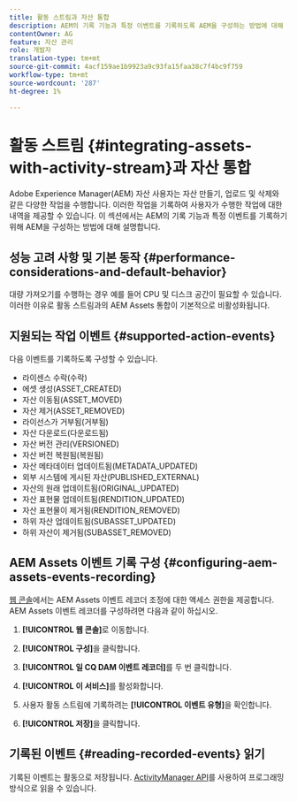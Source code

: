 ```yaml
---
title: 활동 스트림과 자산 통합
description: AEM의 기록 기능과 특정 이벤트를 기록하도록 AEM을 구성하는 방법에 대해 설명합니다.
contentOwner: AG
feature: 자산 관리
role: 개발자
translation-type: tm+mt
source-git-commit: 4acf159ae1b9923a9c93fa15faa38c7f4bc9f759
workflow-type: tm+mt
source-wordcount: '287'
ht-degree: 1%

---
```



# 활동 스트림 {#integrating-assets-with-activity-stream}과 자산 통합

Adobe Experience Manager(AEM) 자산 사용자는 자산 만들기, 업로드 및 삭제와 같은 다양한 작업을 수행합니다. 이러한 작업을 기록하여 사용자가 수행한 작업에 대한 내역을 제공할 수 있습니다. 이 섹션에서는 AEM의 기록 기능과 특정 이벤트를 기록하기 위해 AEM을 구성하는 방법에 대해 설명합니다.

## 성능 고려 사항 및 기본 동작 {#performance-considerations-and-default-behavior}

대량 가져오기를 수행하는 경우 예를 들어 CPU 및 디스크 공간이 필요할 수 있습니다. 이러한 이유로 활동 스트림과의 AEM Assets 통합이 기본적으로 비활성화됩니다.

## 지원되는 작업 이벤트 {#supported-action-events}

다음 이벤트를 기록하도록 구성할 수 있습니다.

* 라이센스 수락(수락)
* 에셋 생성(ASSET_CREATED)
* 자산 이동됨(ASSET_MOVED)
* 자산 제거(ASSET_REMOVED)
* 라이선스가 거부됨(거부됨)
* 자산 다운로드(다운로드됨)
* 자산 버전 관리(VERSIONED)
* 자산 버전 복원됨(복원됨)
* 자산 메타데이터 업데이트됨(METADATA_UPDATED)
* 외부 시스템에 게시된 자산(PUBLISHED_EXTERNAL)
* 자산의 원래 업데이트됨(ORIGINAL_UPDATED)
* 자산 표현물 업데이트됨(RENDITION_UPDATED)
* 자산 표현물이 제거됨(RENDITION_REMOVED)
* 하위 자산 업데이트됨(SUBASSET_UPDATED)
* 하위 자산이 제거됨(SUBASSET_REMOVED)

## AEM Assets 이벤트 기록 구성 {#configuring-aem-assets-events-recording}

[웹 콘솔](/help/sites-deploying/configuring-osgi.md)에서는 AEM Assets 이벤트 레코더 조정에 대한 액세스 권한을 제공합니다. AEM Assets 이벤트 레코더를 구성하려면 다음과 같이 하십시오.

1. **[!UICONTROL 웹 콘솔]**&#x200B;로 이동합니다.

1. **[!UICONTROL 구성]**&#x200B;을 클릭합니다.

1. **[!UICONTROL 일 CQ DAM 이벤트 레코더]**&#x200B;를 두 번 클릭합니다.

1. **[!UICONTROL 이 서비스]**&#x200B;를 활성화합니다.

1. 사용자 활동 스트림에 기록하려는 **[!UICONTROL 이벤트 유형]**&#x200B;을 확인합니다.

1. **[!UICONTROL 저장]**&#x200B;을 클릭합니다.

## 기록된 이벤트 {#reading-recorded-events} 읽기

기록된 이벤트는 활동으로 저장됩니다. [ActivityManager API](https://helpx.adobe.com/experience-manager/6-4/sites/developing/using/reference-materials/javadoc/com/adobe/granite/activitystreams/ActivityManager.html)를 사용하여 프로그래밍 방식으로 읽을 수 있습니다.

